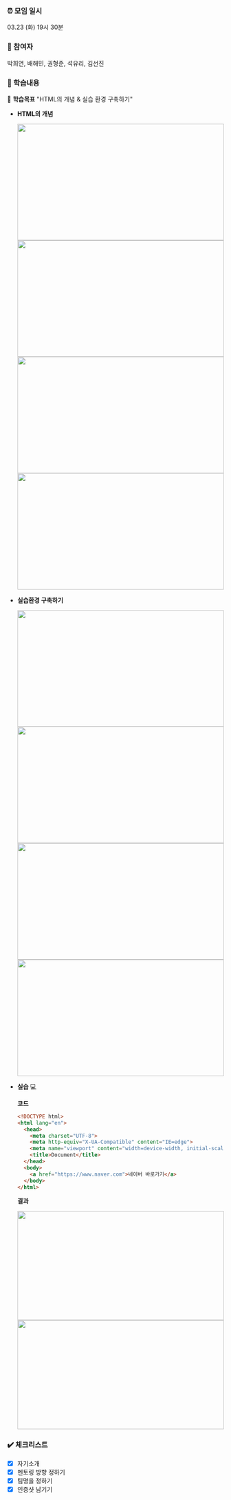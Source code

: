 ### ⏰ 모임 일시

03.23 (화) 19시 30분

### 🚢 참여자

박희연, 배해민, 권형준, 석유리, 김선진

### 📖 학습내용

<aside>
  
🧸 **학습목표** "HTML의 개념 & 실습 환경 구축하기"

</aside>
    
- **HTML의 개념**

    <img src="https://user-images.githubusercontent.com/88179771/227665511-46c38df8-3bff-48de-a91f-22fd9ea6ce0f.png" width="480" height="270"/>
    
    <img src="https://user-images.githubusercontent.com/88179771/227665540-85893a78-5001-4330-9f14-a1b841d2e49f.png" width="480" height="270"/>
    
    <img src="https://user-images.githubusercontent.com/88179771/227665552-f4d3b217-a41c-4924-98ab-f64619a2f467.png" width="480" height="270"/>
    
    <img src="https://user-images.githubusercontent.com/88179771/227665575-52d449d2-1ece-40ac-8678-2ea9b0a4bb6d.png" width="480" height="270"/>
    
- **실습환경 구축하기**
    
    <img src="https://user-images.githubusercontent.com/88179771/227666551-ac350070-a7c5-41e5-a22a-c9a66eeda735.png" width="480" height="270"/>
    
    <img src="https://user-images.githubusercontent.com/88179771/227666562-2f05d042-8775-4c2c-9717-1f8dab352247.png" width="480" height="270"/>
    
    <img src="https://user-images.githubusercontent.com/88179771/227666652-d9df5067-f0d5-4598-a67e-5c7ac2677bef.png" width="480" height="270"/>
    
    <img src="https://user-images.githubusercontent.com/88179771/227666594-1c29357e-5b32-4bc4-98fe-1dd9e025d480.png" width="480" height="270"/>
    
- **실습** 💻
    
    **코드**
    
    ```html
    <!DOCTYPE html>
    <html lang="en">
      <head>
        <meta charset="UTF-8">
        <meta http-equiv="X-UA-Compatible" content="IE=edge">
        <meta name="viewport" content="width=device-width, initial-scale=1.0">
        <title>Document</title>
      </head>
      <body>
        <a href="https://www.naver.com">네이버 바로가기</a>
      </body>
    </html>
    ```
    
    **결과**
    
    <img src="https://user-images.githubusercontent.com/88179771/227668423-cebeefca-98ce-4ecc-ba0b-1a4ed1ef4be4.png" width="480" height="253" />
    
    <img src="https://user-images.githubusercontent.com/88179771/227667925-1b579b3a-0a45-4730-af57-6b946372cd70.png" width="480" height="253" />

### ✔️ 체크리스트

- [x]  자기소개
- [x]  멘토링 방향 정하기
- [x]  팀명을 정하기
- [x]  인증샷 남기기
